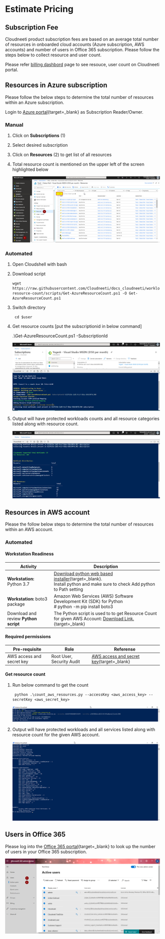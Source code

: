 Estimate Pricing
=====================

Subscription Fee 
----------------------

Cloudneeti product subscription fees are based on an average total number of resources in
onboarded cloud accounts (Azure subscription, AWS accounts) and number of users
in Office 365 subscription. Please follow the steps below to collect resource
and user count.

Please refer [billing dashbord](../../administratorGuide/billingDashboard/) page to see resouce, user count on Cloudneeti portal.

Resources in Azure subscription
-------------------------------

Please follow the below steps to determine the total number of resources within
an Azure subscription.

Login to [Azure portal](https://portal.azure.com){target=_blank} as Subscription Reader/Owner.

### Manual 

1.  Click on **Subscriptions** (1)

2.  Select desired subscription

3.  Click on **Resources** (2) to get list of all resources

4.  Total resource count is mentioned on the upper left of the screen
    highlighted below

    ![Azure Resources](.././images/Subscribe/Azure_Resources.png#thumbnail)

### Automated 

1.	Open Cloudshell with bash

2.	Download script

        wget https://raw.githubusercontent.com/Cloudneeti/docs_cloudneeti/workload-resource-count/scripts/Get-AzureResourceCount.ps1 -O Get-AzureResourceCount.ps1

3. Switch directory

        cd $user

4.	Get resource counts [put the subscriptionid in below command]

       .\Get-AzureResourceCount.ps1 -SubscriptionId <subscriptionId>

       ![Azure Resources](.././images/azureMarketplace/Azure_Resource_Count_Script.png#thumbnail)

5.	Output will have protected workloads counts and all resource categories listed along with resource count.

    ![Azure Resources](.././images/azureMarketplace/Azure_Resource_Count_Auot.png#thumbnail)



Resources in AWS account
------------------------

Please the follow below steps to determine the total number of resources within
an AWS account.

### Automated

#### Workstation Readiness

| **Activity**                                        | **Description**                                                                                                                                                                             |
|-----------------------------------------------------|---------------------------------------------------------------------------------------------------------------------------------------------------------------------------------------------|
| **Workstation:** Python 3.7                       | [Download python web based installer](https://www.python.org/downloads/){target=_blank}.</br> Install python and make sure to check Add python to Path setting|
| **Workstation:** boto3 package | Amazon Web Services (AWS) Software Development Kit (SDK) for Python </br> # python -m pip install boto3 |
| Download and review **Python script**  | The Python script is used to to get Resource Count for given AWS Account: [Download Link.](https://raw.githubusercontent.com/Cloudneeti/docs_cloudneeti/master/scripts/count_aws_resources.py){target=_blank} |

#### Required permissions

| **Pre-requisite**       |      **Role**          |  **Referense**
|-------------------------|------------------------|------------------------|
|AWS access and secret key| Root User, Security Audit| [AWS access and secret key](https://docs.aws.amazon.com/IAM/latest/UserGuide/id_credentials_access-keys.html#Using_CreateAccessKey){target=_blank}|


#### Get resource count
1. Run below command to get the count

        python .\count_aws_resources.py --accessKey <aws_access_key> --secretKey <aws_secret_key>

    ![AWS Resources](.././images/azureMarketplace/AWS_Resource_Count_Script.png#thumbnail)

2. Output will have protected workloads and all services listed along with resource count for the given AWS account.

    ![AWS Resources](.././images/azureMarketplace/AWS_Resource_Count_Script_OP.png#thumbnail)


Users in Office 365
-------------------------

Please log into the [Office 365 portal](https://admin.microsoft.com){target=_blank} to look up the number of users in your
Office 365 subscription.

![Office 365 Resources](.././images/azureMarketplace/M365_Users.png#thumbnail)